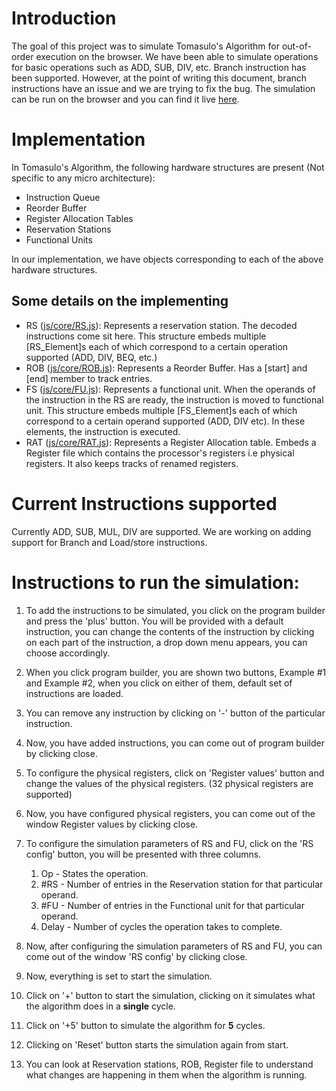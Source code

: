 # Introduction

The goal of this project was to simulate Tomasulo's Algorithm for out-of-order execution on the browser. We have been able to simulate operations for basic operations such as ADD, SUB, DIV, etc. Branch instruction has been supported. However, at the point of writing this document, branch instructions have an issue and we are trying to fix the bug. The simulation can be run on the browser and you can find it live [here](https://rinz13r.github.io/tomasulo-simulation/).

# Implementation
In Tomasulo's Algorithm, the following hardware structures are present (Not specific to any micro architecture):
- Instruction Queue
- Reorder Buffer
- Register Allocation Tables
- Reservation Stations
- Functional Units

In our implementation, we have objects corresponding to each of the above hardware structures.

## Some details on the implementing
- RS ([js/core/RS.js](https://github.com/rinz13r/tomasulo-simulation/tree/master/js/core/RS.js)): Represents a reservation station. The decoded instructions come sit here.
This structure embeds multiple [RS_Element]s each of which correspond to a certain operation supported (ADD, DIV, BEQ, etc.)
- ROB ([js/core/ROB.js](https://github.com/rinz13r/tomasulo-simulation/tree/master/js/core/ROB.js)): Represents a Reorder Buffer. Has a [start] and [end] member to track entries.
- FS ([js/core/FU.js](https://github.com/rinz13r/tomasulo-simulation/tree/master/js/core/FunctionalUnit.js)): Represents a functional unit. When the operands of the instruction in the RS are ready, the instruction is moved to functional unit. This structure embeds multiple [FS_Element]s each of which correspond to a certain operand supported (ADD, DIV etc). In these elements, the instruction is executed.
- RAT ([js/core/RAT.js](https://github.com/rinz13r/tomasulo-simulation/tree/master/js/core/RAT.js)): Represents a Register Allocation table. Embeds a Register file which contains the processor's registers i.e physical registers. It also keeps tracks of renamed registers.

# Current Instructions supported

Currently ADD, SUB, MUL, DIV are supported. We are working on adding support for Branch and Load/store instructions.

# Instructions to run the simulation:

1. To add the instructions to be simulated, you click on the program builder and press the 'plus' button. You will be provided with a default instruction, you can change the contents of the instruction by clicking on each part of the instruction, a drop down menu appears, you can choose accordingly.
2. When you click program builder, you are shown two buttons, Example #1 and Example #2, when you click on either of them, default set of instructions are loaded.
3. You can remove any instruction by clicking on '-' button of the particular instruction.
4. Now, you have added instructions, you can come out of program builder by clicking close.
5. To configure the physical registers, click on 'Register values' button and change the values of the physical registers. (32 physical registers are supported)
6. Now, you have configured physical registers, you can come out of the window Register values by clicking close.
7. To configure the simulation parameters of RS and FU, click on the 'RS config' button, you will be presented with three columns.
   1. Op    -  States the operation.
   2. #RS   -  Number of entries in the Reservation station for that particular operand.
   3. #FU   -  Number of entries in the Functional unit for that particular operand.
   4. Delay -  Number of cycles the operation takes to complete.

8. Now, after configuring the simulation parameters of RS and FU, you can come out of the window 'RS config' by clicking close.
9. Now, everything is set to start the simulation.
10. Click on '+' button to start the simulation, clicking on it simulates what the algorithm does in a **single** cycle.
11. Click on '+5' button to simulate the algorithm for **5** cycles.
12. Clicking on 'Reset' button starts the simulation again from start.
13. You can look at Reservation stations, ROB, Register file to understand what changes are happening in them when the algorithm is running.
